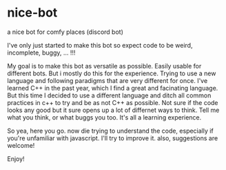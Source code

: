 # nice-bot
a nice bot for comfy places (discord bot)

I've only just started to make this bot so expect code to be weird, incomplete, buggy, ... !!!

My goal is to make this bot as versatile as possible. Easily usable for different bots.
But i mostly do this for the experience. Trying to use a new language and following paradigms that are very different for once.
I've learned C++ in the past year, which I find a great and facinating language. But this time I decided to use a different language and ditch all common practices in c++ to try and be as not C++ as possible. Not sure if the code looks any good but it sure opens up a lot of differnet ways to think. Tell me what you think, or what buggs you too. It's all a learning experience.

So yea, here you go. now die trying to understand the code, especially if you're unfamiliar with javascript. I'll try to improve it. also, suggestions are welcome!

Enjoy!
